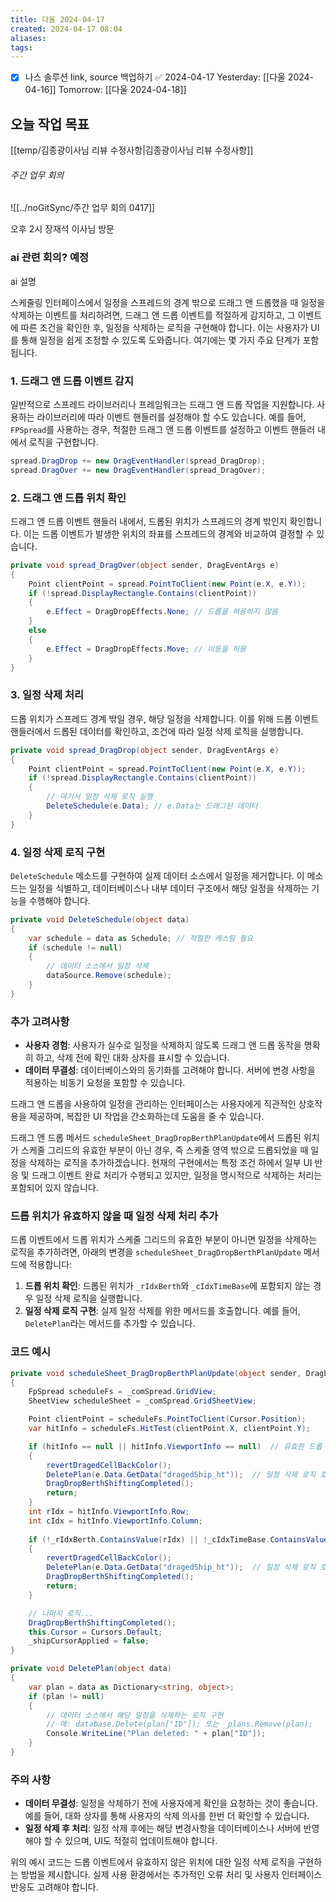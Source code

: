 ```yaml
---
title: 다울 2024-04-17
created: 2024-04-17 08:04
aliases: 
tags:
---
```

- [x] 나스 솔루션 link, source 백업하기 ✅ 2024-04-17
Yesterday: [[다울 2024-04-16]]
Tomorrow: [[다울 2024-04-18]]

## 오늘 작업 목표
[[temp/김종광이사님 리뷰 수정사항|김종광이사님 리뷰 수정사항]]


###### 주간 업무 회의
![[../noGitSync/주간 업무 회의 0417]]


오후 2시
장재석 이사님 방문
### ai 관련 회의? 예정 
ai 설명


스케줄링 인터페이스에서 
일정을 스프레드의 경계 밖으로 드래그 앤 드롭했을 
때 일정을 삭제하는 이벤트를 처리하려면, 
드래그 앤 드롭 이벤트를 적절하게 감지하고, 
그 이벤트에 따른 조건을 확인한 후, 일정을 삭제하는 로직을 구현해야 합니다. 
이는 사용자가 UI를 통해 일정을 쉽게 조정할 수 있도록 도와줍니다. 
여기에는 몇 가지 주요 단계가 포함됩니다.

### 1. 드래그 앤 드롭 이벤트 감지
일반적으로 스프레드 라이브러리나 프레임워크는 
드래그 앤 드롭 작업을 지원합니다. 
사용하는 라이브러리에 따라 이벤트 핸들러를 설정해야 할 수도 있습니다. 
예를 들어, `FPSpread`를 사용하는 경우, 적절한 드래그 앤 드롭 이벤트를 설정하고 이벤트 핸들러 내에서 로직을 구현합니다.

```csharp
spread.DragDrop += new DragEventHandler(spread_DragDrop);
spread.DragOver += new DragEventHandler(spread_DragOver);
```

### 2. 드래그 앤 드롭 위치 확인
드래그 앤 드롭 이벤트 핸들러 내에서, 
드롭된 위치가 스프레드의 경계 밖인지 확인합니다. 
이는 드롭 이벤트가 발생한 위치의 좌표를 스프레드의 경계와 비교하여 결정할 수 있습니다.

```csharp
private void spread_DragOver(object sender, DragEventArgs e)
{
    Point clientPoint = spread.PointToClient(new Point(e.X, e.Y));
    if (!spread.DisplayRectangle.Contains(clientPoint))
    {
        e.Effect = DragDropEffects.None; // 드롭을 허용하지 않음
    }
    else
    {
        e.Effect = DragDropEffects.Move; // 이동을 허용
    }
}
```

### 3. 일정 삭제 처리
드롭 위치가 스프레드 경계 밖일 경우, 해당 일정을 삭제합니다. 이를 위해 드롭 이벤트 핸들러에서 드롭된 데이터를 확인하고, 조건에 따라 일정 삭제 로직을 실행합니다.

```csharp
private void spread_DragDrop(object sender, DragEventArgs e)
{
    Point clientPoint = spread.PointToClient(new Point(e.X, e.Y));
    if (!spread.DisplayRectangle.Contains(clientPoint))
    {
        // 여기서 일정 삭제 로직 실행
        DeleteSchedule(e.Data); // e.Data는 드래그된 데이터
    }
}
```

### 4. 일정 삭제 로직 구현
`DeleteSchedule` 메소드를 구현하여 실제 데이터 소스에서 일정을 제거합니다. 이 메소드는 일정을 식별하고, 데이터베이스나 내부 데이터 구조에서 해당 일정을 삭제하는 기능을 수행해야 합니다.

```csharp
private void DeleteSchedule(object data)
{
    var schedule = data as Schedule; // 적절한 캐스팅 필요
    if (schedule != null)
    {
        // 데이터 소스에서 일정 삭제
        dataSource.Remove(schedule);
    }
}
```

### 추가 고려사항
- **사용자 경험**: 사용자가 실수로 일정을 삭제하지 않도록 드래그 앤 드롭 동작을 명확히 하고, 삭제 전에 확인 대화 상자를 표시할 수 있습니다.
- **데이터 무결성**: 데이터베이스와의 동기화를 고려해야 합니다. 서버에 변경 사항을 적용하는 비동기 요청을 포함할 수 있습니다.

드래그 앤 드롭을 사용하여 일정을 관리하는 인터페이스는 
사용자에게 직관적인 상호작용을 제공하며, 
복잡한 UI 작업을 간소화하는데 도움을 줄 수 있습니다.


드래그 앤 드롭 메서드 `scheduleSheet_DragDropBerthPlanUpdate`에서 드롭된 위치가 스케줄 그리드의 유효한 부분이 아닌 경우, 즉 스케줄 영역 밖으로 드롭되었을 때 일정을 삭제하는 로직을 추가하겠습니다. 현재의 구현에서는 특정 조건 하에서 일부 UI 반응 및 드래그 이벤트 완료 처리가 수행되고 있지만, 일정을 명시적으로 삭제하는 처리는 포함되어 있지 않습니다.

### 드롭 위치가 유효하지 않을 때 일정 삭제 처리 추가

드롭 이벤트에서 드롭 위치가 스케줄 그리드의 유효한 부분이 아니면 일정을 삭제하는 로직을 추가하려면, 아래의 변경을 `scheduleSheet_DragDropBerthPlanUpdate` 메서드에 적용합니다:

1. **드롭 위치 확인**: 드롭된 위치가 `_rIdxBerth`와 `_cIdxTimeBase`에 포함되지 않는 경우 일정 삭제 로직을 실행합니다.
2. **일정 삭제 로직 구현**: 실제 일정 삭제를 위한 메서드를 호출합니다. 예를 들어, `DeletePlan`라는 메서드를 추가할 수 있습니다.

### 코드 예시

```csharp
private void scheduleSheet_DragDropBerthPlanUpdate(object sender, DragEventArgs e)
{
    FpSpread scheduleFs = _comSpread.GridView;
    SheetView scheduleSheet = _comSpread.GridSheetView;

    Point clientPoint = scheduleFs.PointToClient(Cursor.Position);
    var hitInfo = scheduleFs.HitTest(clientPoint.X, clientPoint.Y);

    if (hitInfo == null || hitInfo.ViewportInfo == null)  // 유효한 드롭 위치가 아님
    {   
        revertDragedCellBackColor();
        DeletePlan(e.Data.GetData("dragedShip_ht"));  // 일정 삭제 로직 호출
        DragDropBerthShiftingCompleted();
        return;
    }
    int rIdx = hitInfo.ViewportInfo.Row;
    int cIdx = hitInfo.ViewportInfo.Column;
    
    if (!_rIdxBerth.ContainsValue(rIdx) || !_cIdxTimeBase.ContainsValue(cIdx)) 
    {
        revertDragedCellBackColor();
        DeletePlan(e.Data.GetData("dragedShip_ht"));  // 일정 삭제 로직 호출
        DragDropBerthShiftingCompleted();
        return;
    }

    // 나머지 로직...
    DragDropBerthShiftingCompleted();
    this.Cursor = Cursors.Default;
    _shipCursorApplied = false;
}

private void DeletePlan(object data)
{
    var plan = data as Dictionary<string, object>;
    if (plan != null)
    {
        // 데이터 소스에서 해당 일정을 삭제하는 로직 구현
        // 예: database.Delete(plan["ID"]); 또는 _plans.Remove(plan);
        Console.WriteLine("Plan deleted: " + plan["ID"]);
    }
}
```

### 주의 사항
- **데이터 무결성**: 일정을 삭제하기 전에 사용자에게 확인을 요청하는 것이 좋습니다. 예를 들어, 대화 상자를 통해 사용자의 삭제 의사를 한번 더 확인할 수 있습니다.
- **일정 삭제 후 처리**: 일정 삭제 후에는 해당 변경사항을 데이터베이스나 서버에 반영해야 할 수 있으며, UI도 적절히 업데이트해야 합니다.

위의 예시 코드는 드롭 이벤트에서 유효하지 않은 위치에 대한 일정 삭제 로직을 구현하는 방법을 제시합니다. 실제 사용 환경에서는 추가적인 오류 처리 및 사용자 인터페이스 반응도 고려해야 합니다.
